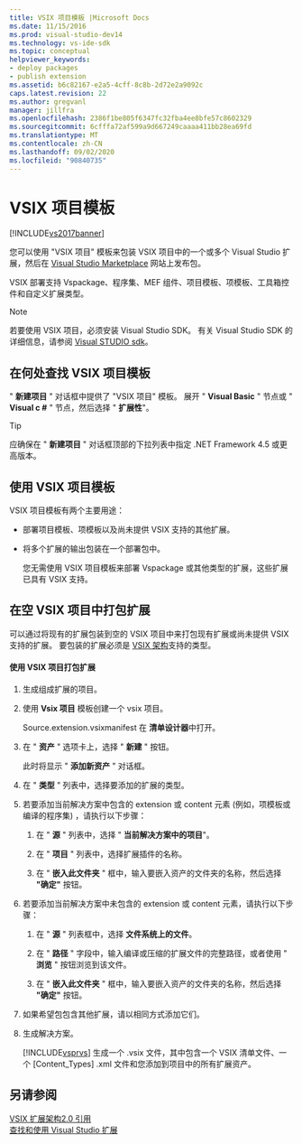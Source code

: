 ```yaml
---
title: VSIX 项目模板 |Microsoft Docs
ms.date: 11/15/2016
ms.prod: visual-studio-dev14
ms.technology: vs-ide-sdk
ms.topic: conceptual
helpviewer_keywords:
- deploy packages
- publish extension
ms.assetid: b6c82167-e2a5-4cff-8c8b-2d72e2a9092c
caps.latest.revision: 22
ms.author: gregvanl
manager: jillfra
ms.openlocfilehash: 2386f1be805f6347fc32fba4ee8bfe57c8602329
ms.sourcegitcommit: 6cfffa72af599a9d667249caaaa411bb28ea69fd
ms.translationtype: MT
ms.contentlocale: zh-CN
ms.lasthandoff: 09/02/2020
ms.locfileid: "90840735"
---
```

# <a name="vsix-project-template"></a>VSIX 项目模板
[!INCLUDE[vs2017banner](../includes/vs2017banner.md)]

您可以使用 "VSIX 项目" 模板来包装 VSIX 项目中的一个或多个 Visual Studio 扩展，然后在 [Visual Studio Marketplace](https://marketplace.visualstudio.com/) 网站上发布包。  
  
 VSIX 部署支持 Vspackage、程序集、MEF 组件、项目模板、项模板、工具箱控件和自定义扩展类型。  
  
> [!NOTE]
> 若要使用 VSIX 项目，必须安装 Visual Studio SDK。 有关 Visual Studio SDK 的详细信息，请参阅 [Visual STUDIO sdk](../extensibility/visual-studio-sdk.md)。  
  
## <a name="where-to-find-the-vsix-project-template"></a>在何处查找 VSIX 项目模板  
 " **新建项目** " 对话框中提供了 "VSIX 项目" 模板。 展开 " **Visual Basic** " 节点或 " **Visual c #** " 节点，然后选择 " **扩展性**"。  
  
> [!TIP]
> 应确保在 " **新建项目** " 对话框顶部的下拉列表中指定 .NET Framework 4.5 或更高版本。  
  
## <a name="uses-of-the-vsix-project-template"></a>使用 VSIX 项目模板  
 VSIX 项目模板有两个主要用途：  
  
- 部署项目模板、项模板以及尚未提供 VSIX 支持的其他扩展。  
  
- 将多个扩展的输出包装在一个部署包中。  
  
  您无需使用 VSIX 项目模板来部署 Vspackage 或其他类型的扩展，这些扩展已具有 VSIX 支持。  
  
## <a name="packaging-an-extension-in-an-empty-vsix-project"></a>在空 VSIX 项目中打包扩展  
 可以通过将现有的扩展包装到空的 VSIX 项目中来打包现有扩展或尚未提供 VSIX 支持的扩展。 要包装的扩展必须是 [VSIX 架构](../extensibility/vsix-extension-schema-2-0-reference.md)支持的类型。  
  
#### <a name="to-package-an-extension-by-using-a-vsix-project"></a>使用 VSIX 项目打包扩展  
  
1. 生成组成扩展的项目。  
  
2. 使用 **Vsix 项目** 模板创建一个 vsix 项目。  
  
     Source.extension.vsixmanifest 在 **清单设计器**中打开。  
  
3. 在 " **资产** " 选项卡上，选择 " **新建** " 按钮。  
  
     此时将显示 " **添加新资产** " 对话框。  
  
4. 在 " **类型** " 列表中，选择要添加的扩展的类型。  
  
5. 若要添加当前解决方案中包含的 extension 或 content 元素 (例如，项模板或编译的程序集) ，请执行以下步骤：  
  
    1. 在 " **源** " 列表中，选择 " **当前解决方案中的项目**"。  
  
    2. 在 " **项目** " 列表中，选择扩展插件的名称。  
  
    3. 在 " **嵌入此文件夹** " 框中，输入要嵌入资产的文件夹的名称，然后选择 **"确定"** 按钮。  
  
6. 若要添加当前解决方案中未包含的 extension 或 content 元素，请执行以下步骤：  
  
    1. 在 " **源** " 列表框中，选择 **文件系统上的文件**。  
  
    2. 在 " **路径** " 字段中，输入编译或压缩的扩展文件的完整路径，或者使用 " **浏览** " 按钮浏览到该文件。  
  
    3. 在 " **嵌入此文件夹** " 框中，输入要嵌入资产的文件夹的名称，然后选择 **"确定"** 按钮。  
  
7. 如果希望包包含其他扩展，请以相同方式添加它们。  
  
8. 生成解决方案。  
  
     [!INCLUDE[vsprvs](../includes/vsprvs-md.md)] 生成一个 .vsix 文件，其中包含一个 VSIX 清单文件、一个 [Content_Types] .xml 文件和您添加到项目中的所有扩展资产。  
  
## <a name="see-also"></a>另请参阅  
 [VSIX 扩展架构2.0 引用](../extensibility/vsix-extension-schema-2-0-reference.md)   
 [查找和使用 Visual Studio 扩展](../ide/finding-and-using-visual-studio-extensions.md)
